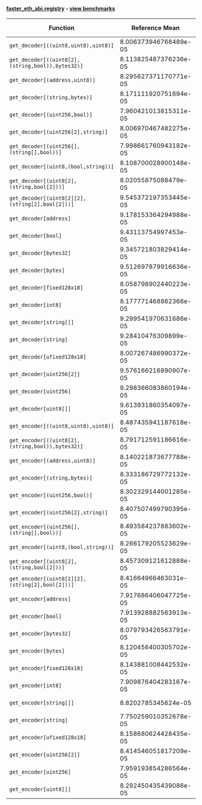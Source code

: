#### [faster_eth_abi.registry](https://github.com/BobTheBuidler/faster-eth-abi/blob/master/faster_eth_abi/registry.py) - [view benchmarks](https://github.com/BobTheBuidler/faster-eth-abi/blob/master/benchmarks/test_registry_benchmarks.py)

| Function | Reference Mean | Faster Mean | % Change | Speedup (%) | x Faster | Faster |
|----------|---------------|-------------|----------|-------------|----------|--------|
| `get_decoder[((uint8,uint8),uint8)]` | 8.006373946768489e-05 | 8.378658309817433e-05 | -4.65% | -4.44% | 0.96x | ❌ |
| `get_decoder[((uint8[2],(string,bool)),bytes32)]` | 8.113825487376236e-05 | 8.102880973168659e-05 | 0.13% | 0.14% | 1.00x | ✅ |
| `get_decoder[(address,uint8)]` | 8.295627371170771e-05 | 7.989304343756651e-05 | 3.69% | 3.83% | 1.04x | ✅ |
| `get_decoder[(string,bytes)]` | 8.171111920751694e-05 | 7.81450281701154e-05 | 4.36% | 4.56% | 1.05x | ✅ |
| `get_decoder[(uint256,bool)]` | 7.960421013815311e-05 | 8.050780968216736e-05 | -1.14% | -1.12% | 0.99x | ❌ |
| `get_decoder[(uint256[2],string)]` | 8.006970467482275e-05 | 7.52207606163445e-05 | 6.06% | 6.45% | 1.06x | ✅ |
| `get_decoder[(uint256[],(string[],bool))]` | 7.998661760943182e-05 | 8.045509456598044e-05 | -0.59% | -0.58% | 0.99x | ❌ |
| `get_decoder[(uint8,(bool,string))]` | 8.108700028900148e-05 | 8.151053414072687e-05 | -0.52% | -0.52% | 0.99x | ❌ |
| `get_decoder[(uint8[2],(string,bool[2]))]` | 8.02055875088479e-05 | 8.210215925918025e-05 | -2.36% | -2.31% | 0.98x | ❌ |
| `get_decoder[(uint8[2][2],(string[2],bool[2]))]` | 9.545372197353445e-05 | 9.08886064897147e-05 | 4.78% | 5.02% | 1.05x | ✅ |
| `get_decoder[address]` | 9.178153364294988e-05 | 9.33142679213245e-05 | -1.67% | -1.64% | 0.98x | ❌ |
| `get_decoder[bool]` | 9.43113754997453e-05 | 9.466991042618202e-05 | -0.38% | -0.38% | 1.00x | ❌ |
| `get_decoder[bytes32]` | 9.345721803829414e-05 | 9.397048749169702e-05 | -0.55% | -0.55% | 0.99x | ❌ |
| `get_decoder[bytes]` | 9.512697879916636e-05 | 9.414621331685468e-05 | 1.03% | 1.04% | 1.01x | ✅ |
| `get_decoder[fixed128x18]` | 8.058798902440223e-05 | 7.941090151968204e-05 | 1.46% | 1.48% | 1.01x | ✅ |
| `get_decoder[int8]` | 8.177771468862366e-05 | 7.993814830867169e-05 | 2.25% | 2.30% | 1.02x | ✅ |
| `get_decoder[string[]]` | 9.299541970631686e-05 | 9.239670395628095e-05 | 0.64% | 0.65% | 1.01x | ✅ |
| `get_decoder[string]` | 9.28410476309899e-05 | 9.285584749608327e-05 | -0.02% | -0.02% | 1.00x | ❌ |
| `get_decoder[ufixed128x18]` | 8.007267486990372e-05 | 7.839954098112043e-05 | 2.09% | 2.13% | 1.02x | ✅ |
| `get_decoder[uint256[2]]` | 9.576166216890907e-05 | 9.304609068035612e-05 | 2.84% | 2.92% | 1.03x | ✅ |
| `get_decoder[uint256]` | 9.298366083860194e-05 | 9.542689005943691e-05 | -2.63% | -2.56% | 0.97x | ❌ |
| `get_decoder[uint8[]]` | 9.613931860354097e-05 | 9.373134137195796e-05 | 2.50% | 2.57% | 1.03x | ✅ |
| `get_encoder[((uint8,uint8),uint8)]` | 8.487435941187618e-05 | 8.549180823600419e-05 | -0.73% | -0.72% | 0.99x | ❌ |
| `get_encoder[((uint8[2],(string,bool)),bytes32)]` | 8.791712591186616e-05 | 8.694101822630029e-05 | 1.11% | 1.12% | 1.01x | ✅ |
| `get_encoder[(address,uint8)]` | 8.140221873677788e-05 | 8.212547312122918e-05 | -0.89% | -0.88% | 0.99x | ❌ |
| `get_encoder[(string,bytes)]` | 8.333186729772132e-05 | 8.387647536700033e-05 | -0.65% | -0.65% | 0.99x | ❌ |
| `get_encoder[(uint256,bool)]` | 8.302329144001285e-05 | 8.508837901155387e-05 | -2.49% | -2.43% | 0.98x | ❌ |
| `get_encoder[(uint256[2],string)]` | 8.407507499790395e-05 | 8.111690293444093e-05 | 3.52% | 3.65% | 1.04x | ✅ |
| `get_encoder[(uint256[],(string[],bool))]` | 8.493584237883602e-05 | 8.456919724691846e-05 | 0.43% | 0.43% | 1.00x | ✅ |
| `get_encoder[(uint8,(bool,string))]` | 8.266179205523629e-05 | 8.410861723165897e-05 | -1.75% | -1.72% | 0.98x | ❌ |
| `get_encoder[(uint8[2],(string,bool[2]))]` | 8.457309121612888e-05 | 8.447918220456727e-05 | 0.11% | 0.11% | 1.00x | ✅ |
| `get_encoder[(uint8[2][2],(string[2],bool[2]))]` | 8.41664966463031e-05 | 8.119962377971266e-05 | 3.53% | 3.65% | 1.04x | ✅ |
| `get_encoder[address]` | 7.917686406047725e-05 | 8.13536978853326e-05 | -2.75% | -2.68% | 0.97x | ❌ |
| `get_encoder[bool]` | 7.913928882563913e-05 | 7.879344718298521e-05 | 0.44% | 0.44% | 1.00x | ✅ |
| `get_encoder[bytes32]` | 8.079793426563791e-05 | 8.307426497490333e-05 | -2.82% | -2.74% | 0.97x | ❌ |
| `get_encoder[bytes]` | 8.120456400305702e-05 | 8.056527343436106e-05 | 0.79% | 0.79% | 1.01x | ✅ |
| `get_encoder[fixed128x18]` | 8.143881008442532e-05 | 8.035473666955798e-05 | 1.33% | 1.35% | 1.01x | ✅ |
| `get_encoder[int8]` | 7.909876404283167e-05 | 8.088383146154251e-05 | -2.26% | -2.21% | 0.98x | ❌ |
| `get_encoder[string[]]` | 8.8202785345624e-05 | 8.78233546660542e-05 | 0.43% | 0.43% | 1.00x | ✅ |
| `get_encoder[string]` | 7.750259010352678e-05 | 8.00357599685218e-05 | -3.27% | -3.17% | 0.97x | ❌ |
| `get_encoder[ufixed128x18]` | 8.158680624428435e-05 | 8.088589945223686e-05 | 0.86% | 0.87% | 1.01x | ✅ |
| `get_encoder[uint256[2]]` | 8.414546051817209e-05 | 8.326749495052172e-05 | 1.04% | 1.05% | 1.01x | ✅ |
| `get_encoder[uint256]` | 7.959193854286564e-05 | 8.068032570091667e-05 | -1.37% | -1.35% | 0.99x | ❌ |
| `get_encoder[uint8[]]` | 8.292450435439086e-05 | 8.415782522552713e-05 | -1.49% | -1.47% | 0.99x | ❌ |
